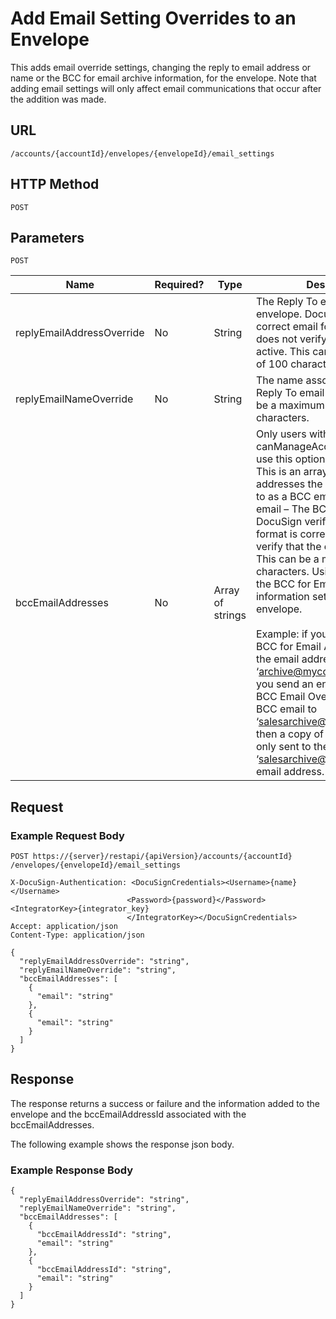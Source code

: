 # Add Email Setting Overrides to an Envelope

This adds email override settings, changing the reply to email address or name
or the BCC for email archive information, for the envelope. Note that adding email
settings will only affect email communications that occur after the addition was made.

## URL

    /accounts/{accountId}/envelopes/{envelopeId}/email_settings

## HTTP Method

    POST

## Parameters

    POST

|Name|Required?|Type|Description|
|----|---------|----|-----------|
|replyEmailAddressOverride|No|String|The Reply To email used for the envelope. DocuSign will verify a correct email format is used, but does not verify that the email is active. This can be a maximum of 100 characters.|
|replyEmailNameOverride|No|String|The name associated with the Reply To email address. This can be a maximum of 100 characters.|
|bccEmailAddresses|No|Array of strings|Only users with canManageAccount setting can use this option.<br/>This is an array of up to 5 email addresses the envelope is sent to as a BCC email.<br/>email – The BCC email address. DocuSign verifies that the email format is correct, but does not verify that the email is active. This can be a maximum of 100 characters. Using this overrides the BCC for Email Archive information setting for this envelope.<br/><br/>Example: if your account has BCC for Email Archive set up for the email address ‘archive@mycompany.com’ and you send an envelope using the BCC Email Override to send a BCC email to ‘salesarchive@mycompany.com’, then a copy of the envelope is only sent to the ‘salesarchive@mycompany.com’ email address.|

## Request

### Example Request Body

    POST https://{server}/restapi/{apiVersion}/accounts/{accountId}
    /envelopes/{envelopeId}/email_settings
    
    X-DocuSign-Authentication: <DocuSignCredentials><Username>{name}</Username>
                              <Password>{password}</Password><IntegratorKey>{integrator_key}
                              </IntegratorKey></DocuSignCredentials>
    Accept: application/json
    Content-Type: application/json
    
    {
      "replyEmailAddressOverride": "string",
      "replyEmailNameOverride": "string",
      "bccEmailAddresses": [
        {
          "email": "string"
        },
        {
          "email": "string"
        }
      ]
    }
  
  ## Response
  
The response returns a success or failure and the information added to the envelope and the bccEmailAddressId associated with the bccEmailAddresses.

The following example shows the response json body.

### Example Response Body

    {
      "replyEmailAddressOverride": "string",
      "replyEmailNameOverride": "string",
      "bccEmailAddresses": [
        {
          "bccEmailAddressId": "string",
          "email": "string"
        },
        {
          "bccEmailAddressId": "string",
          "email": "string"
        }
      ]
    }
